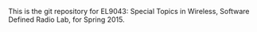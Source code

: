 This is the git repository for EL9043: Special Topics in Wireless,
Software Defined Radio Lab, for Spring 2015.
